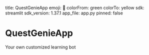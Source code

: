 title: QuestGenieApp
emoji: 🧞
colorFrom: green
colorTo: yellow
sdk: streamlit
sdk_version: 1.37.1
app_file: app.py
pinned: false

# QuestGenieApp
Your own customized learning bot
